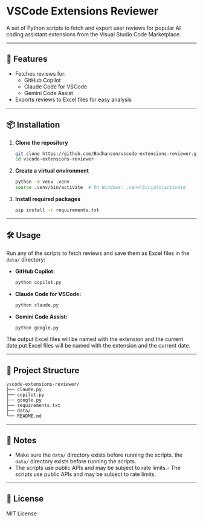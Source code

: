 # VSCode Extensions Reviewer

A set of Python scripts to fetch and export user reviews for popular AI coding assistant extensions from the Visual Studio Code Marketplace.

---

## 🚀 Features

-   Fetches reviews for:
    -   GitHub Copilot
    -   Claude Code for VSCode
    -   Gemini Code Assist
-   Exports reviews to Excel files for easy analysis

---

## 📦 Installation

1. **Clone the repository**

    ```bash
    git clone https://github.com/Badhansen/vscode-extensions-reviewer.git
    cd vscode-extensions-reviewer
    ```

2. **Create a virtual environment**

    ```bash
    python -m venv .venv
    source .venv/bin/activate  # On Windows: .venv\Scripts\activate
    ```

3. **Install required packages**

    ```bash
    pip install -r requirements.txt
    ```

---

## 🛠️ Usage

Run any of the scripts to fetch reviews and save them as Excel files in the `data/` directory:

-   **GitHub Copilot:**

    ```bash
    python copilot.py
    ```

-   **Claude Code for VSCode:**

    ```bash
    python claude.py
    ```

-   **Gemini Code Assist:**
    ```bash
    python google.py
    ```

The output Excel files will be named with the extension and the current date.put Excel files will be named with the extension and the current date.

---

## 📁 Project Structure

```
vscode-extensions-reviewer/
├── claude.py
├── copilot.py
├── google.py
├── requirements.txt
├── data/
└── README.md
```

---

## 📝 Notes

-   Make sure the `data/` directory exists before running the scripts. the `data/` directory exists before running the scripts.
-   The scripts use public APIs and may be subject to rate limits.- The scripts use public APIs and may be subject to rate limits.

---

## 📄 License

MIT License
